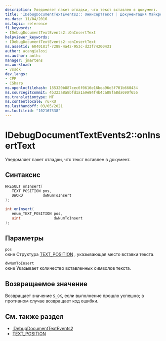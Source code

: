 ```yaml
---
description: Уведомляет пакет отладки, что текст вставлен в документ.
title: 'IDebugDocumentTextEvents2:: Онинсерттекст | Документация Майкрософт'
ms.date: 11/04/2016
ms.topic: reference
f1_keywords:
- IDebugDocumentTextEvents2::OnInsertText
helpviewer_keywords:
- IDebugDocumentTextEvents2::onInsertText
ms.assetid: 6040181f-7288-4a42-953c-d23f74200431
author: acangialosi
ms.author: anthc
manager: jmartens
ms.workload:
- vssdk
dev_langs:
- CPP
- CSharp
ms.openlocfilehash: 185320b887cec6f0616e16bea96e5f701b660434
ms.sourcegitcommit: 4b323a8a8bfd1a1a9e84f4b4ca88fa8da690f656
ms.translationtype: MT
ms.contentlocale: ru-RU
ms.lasthandoff: 03/05/2021
ms.locfileid: "102167338"
---
```

# <a name="idebugdocumenttextevents2oninserttext"></a>IDebugDocumentTextEvents2::onInsertText
Уведомляет пакет отладки, что текст вставлен в документ.

## <a name="syntax"></a>Синтаксис

```cpp
HRESULT onInsert( 
   TEXT_POSITION pos,
   DWORD         dwNumToInsert
);
```

```csharp
int onInsert( 
   enum_TEXT_POSITION pos,
   uint               dwNumToInsert
);
```

## <a name="parameters"></a>Параметры
`pos`\
окне Структура [TEXT_POSITION](../../../extensibility/debugger/reference/text-position.md) , указывающая место вставки текста.

`dwNumToInsert`\
окне Указывает количество вставленных символов текста.

## <a name="return-value"></a>Возвращаемое значение
 Возвращает значение `S_OK`, если выполнение прошло успешно; в противном случае возвращает код ошибки.

## <a name="see-also"></a>См. также раздел
- [IDebugDocumentTextEvents2](../../../extensibility/debugger/reference/idebugdocumenttextevents2.md)
- [TEXT_POSITION](../../../extensibility/debugger/reference/text-position.md)
